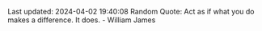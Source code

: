 Last updated: 2024-04-02 19:40:08
Random Quote: Act as if what you do makes a difference. It does. - William James